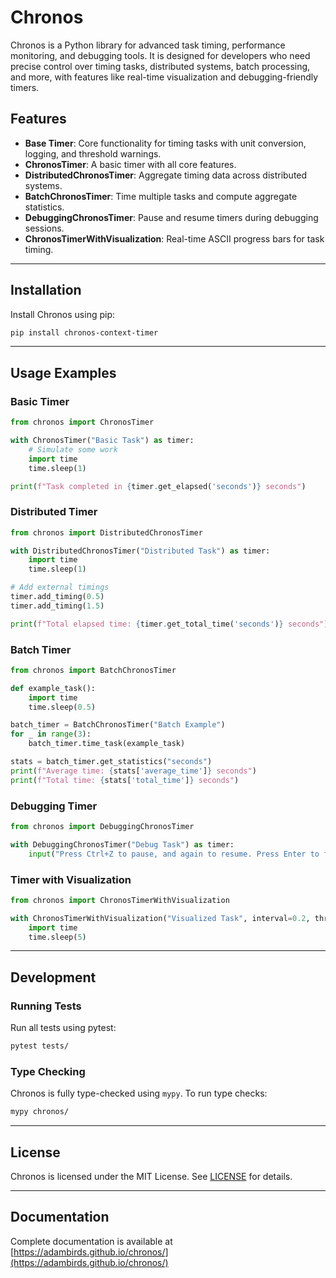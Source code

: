 # Chronos

Chronos is a Python library for advanced task timing, performance monitoring, and debugging tools. It is designed for developers who need precise control over timing tasks, distributed systems, batch processing, and more, with features like real-time visualization and debugging-friendly timers.

## Features

- **Base Timer**: Core functionality for timing tasks with unit conversion, logging, and threshold warnings.
- **ChronosTimer**: A basic timer with all core features.
- **DistributedChronosTimer**: Aggregate timing data across distributed systems.
- **BatchChronosTimer**: Time multiple tasks and compute aggregate statistics.
- **DebuggingChronosTimer**: Pause and resume timers during debugging sessions.
- **ChronosTimerWithVisualization**: Real-time ASCII progress bars for task timing.

---

## Installation

Install Chronos using pip:

```bash
pip install chronos-context-timer
```

---

## Usage Examples

### Basic Timer
```python
from chronos import ChronosTimer

with ChronosTimer("Basic Task") as timer:
    # Simulate some work
    import time
    time.sleep(1)

print(f"Task completed in {timer.get_elapsed('seconds')} seconds")
```

### Distributed Timer
```python
from chronos import DistributedChronosTimer

with DistributedChronosTimer("Distributed Task") as timer:
    import time
    time.sleep(1)

# Add external timings
timer.add_timing(0.5)
timer.add_timing(1.5)

print(f"Total elapsed time: {timer.get_total_time('seconds')} seconds")
```

### Batch Timer
```python
from chronos import BatchChronosTimer

def example_task():
    import time
    time.sleep(0.5)

batch_timer = BatchChronosTimer("Batch Example")
for _ in range(3):
    batch_timer.time_task(example_task)

stats = batch_timer.get_statistics("seconds")
print(f"Average time: {stats['average_time']} seconds")
print(f"Total time: {stats['total_time']} seconds")
```

### Debugging Timer
```python
from chronos import DebuggingChronosTimer

with DebuggingChronosTimer("Debug Task") as timer:
    input("Press Ctrl+Z to pause, and again to resume. Press Enter to finish.")
```

### Timer with Visualization
```python
from chronos import ChronosTimerWithVisualization

with ChronosTimerWithVisualization("Visualized Task", interval=0.2, threshold=5):
    import time
    time.sleep(5)
```

---

## Development

### Running Tests
Run all tests using pytest:

```bash
pytest tests/
```

### Type Checking
Chronos is fully type-checked using `mypy`. To run type checks:

```bash
mypy chronos/
```

---

## License

Chronos is licensed under the MIT License. See [LICENSE](LICENSE) for details.

---

## Documentation

Complete documentation is available at [https://adambirds.github.io/chronos/](https://adambirds.github.io/chronos/)


